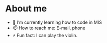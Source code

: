 # About me

- 🌱 I’m currently learning how to code in MIS
- 📫 How to reach me: E-mail, phone
- ⚡ Fun fact: I can play the violin.


